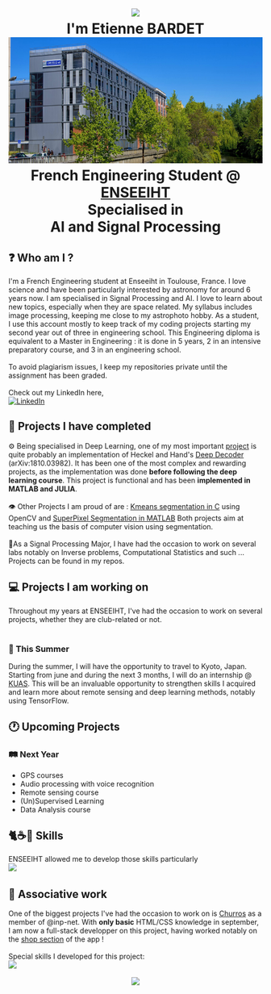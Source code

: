<h1 align="center">

  <img src="https://capsule-render.vercel.app/api?type=waving&height=300&color=gradient&text=Hey%20There%20!&section=header&textBg=false"/>
  <br>
  I'm Etienne BARDET
  <br>
  <img src="./images/N7.jpg" alt="ENSEEIHT" height="250"/>
  <br>
  French Engineering Student @ <a href="https://www.enseeiht.fr">ENSEEIHT</a>
  <br>Specialised in<br>
  AI and Signal Processing
</h1>

## ❓ Who am I ?

I'm a French Engineering student at Enseeiht in Toulouse, France. I love science and have been particularly interested by astronomy for around 6 years now. I am specialised in Signal Processing and AI. I love to learn about new topics, especially when they are space related. My syllabus includes image processing, keeping me close to my astrophoto hobby. As a student, I use this account mostly to keep track of my coding projects starting my second year out of three in engineering school. This Engineering diploma is equivalent to a Master in Engineering : it is done in 5 years, 2 in an intensive preparatory course, and 3 in an engineering school.
<br><br>
To avoid plagiarism issues, I keep my repositories private until the assignment has been graded. 
<br><br>
Check out my LinkedIn here,
<br>
<a href="https://www.linkedin.com/in/etienne-bardet/" target="_blank" rel="noreferrer">
      <img 
        src="https://cdn-icons-png.flaticon.com/256/174/174857.png" 
        alt="LinkedIn"
        style="width: 4%; padding-right: 1em;" />
</a>
## 💼 Projects I have completed 
⚙️ Being specialised in Deep Learning, one of my most important [project](https://github.com/Etienne-bdt/Deep-Decoding) is quite probably an implementation of Heckel and Hand's [Deep Decoder](https://arxiv.org/abs/1810.03982) (arXiv:1810.03982). 
It has been one of the most complex and rewarding projects, as the implementation was done **before following the deep learning course**. This project is functional and has been __implemented in MATLAB and JULIA__. <br><br>
👁️ Other Projects I am proud of are : [Kmeans segmentation in C](https://github.com/Etienne-bdt/Projet-Image) using OpenCV and [SuperPixel Segmentation in MATLAB](https://github.com/Etienne-bdt/Modelisation)
Both projects aim at teaching us the basis of computer vision using segmentation.<br><br>
📡As a Signal Processing Major, I have had the occasion to work on several labs notably on Inverse problems, Computational Statistics and such ...
Projects can be found in my repos.


## 💻 Projects I am working on 

Throughout my years at ENSEEIHT, I've had the occasion to work on several projects, whether they are club-related or not.
<br><br>
### 🗾 This Summer

During the summer, I will have the opportunity to travel to Kyoto, Japan. Starting from june and during the next 3 months, I will do an internship @ [KUAS](https://www.kuas.ac.jp/en/). This will be an invaluable opportunity to strengthen skills I acquired and learn more about remote sensing and deep learning methods, notably using TensorFlow.

## 🕐 Upcoming Projects
### 🛤️ Next Year
  - GPS courses
  - Audio processing with voice recognition
  - Remote sensing course
  - (Un)Supervised Learning
  - Data Analysis course

## 🐈☕🥐 Skills
ENSEEIHT allowed me to develop those skills particularly
<br>
<img src="https://skillicons.dev/icons?i=matlab,python,tensorflow,git,c,cpp"/>

## 🤝 Associative work 

One of the biggest projects I've had the occasion to work on is [Churros](https://git.inpt.fr/inp-net/churros) as a member of @inp-net.
With **only basic** HTML/CSS knowledge in september, I am now a full-stack developper on this project, having worked notably on the [shop section](https://git.inpt.fr/inp-net/churros/-/merge_requests/127) of the app !
<br><br>
Special skills I developed for this project:
<br>
<img src="https://skillicons.dev/icons?i=ts,svelte,prisma,graphql,gitlab" />


<div align="center">
  <img src="https://capsule-render.vercel.app/api?type=waving&height=300&color=gradient&section=footer&textBg=false">
</div>  
<!--
**Etienne-bdt/Etienne-bdt** is a ✨ _special_ ✨ repository because its `README.md` (this file) appears on your GitHub profile.

Here are some ideas to get you started:

- 🔭 I’m currently working on ...
- 🌱 I’m currently learning ...
- 👯 I’m looking to collaborate on ...
- 🤔 I’m looking for help with ...
- 💬 Ask me about ...
- 📫 How to reach me: ...
- 😄 Pronouns: ...
- ⚡ Fun fact: ...
-->
